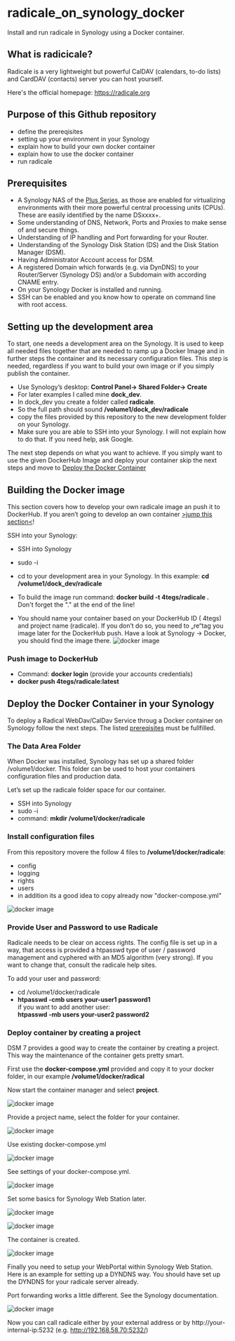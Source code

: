 # radicale_on_synology_docker
Install and run radicale in Synology using a Docker container.

## What is radicicale?
Radicale is a very lightweight but powerful CalDAV (calendars, to-do lists) and CardDAV (contacts) server you can host yourself.

Here's the official homepage: <a href="https://radicale.org/" title="radicale.org" target="_blank" rel="nofollow">https://radicale.org</a>

## Purpose of this Github repository
* define the prereqisites
* setting up your environment in your Synology
* explain how to build your own docker container
* explain how to use the docker container
* run radicale

## Prerequisites

* A Synology NAS of the <a href="https://www.synology.com/en-us/products?product_line=ds_plus" title="Synology Plus Series" target="_blank" rel="nofollow">Plus Series</a>, as those are enabled for virtualizing environments with their more powerful central processing units (CPUs). These are easily identified by the name DSxxxx+.
* Some understanding of DNS, Network, Ports and Proxies to make sense of and secure things.
* Understanding of IP handling and Port forwarding for your Router.
* Understanding of the Synology Disk Station (DS) and the Disk Station Manager (DSM).
* Having Administrator Account access for DSM.
* A registered Domain which forwards (e.g. via DynDNS) to your Router/Server (Synology DS) and/or a Subdomain with according CNAME entry.
* On your Synology Docker is installed and running.
* SSH can be enabled and you know how to operate on command line with root access.

## Setting up the development area

To start, one needs a development area on the Synology. It is used to keep all needed files together that are needed to ramp up a Docker Image and in further steps the container and its necessary configuration files. This step is needed, regardless if you want to build your own image or if you simply publish the container.

* Use Synology’s desktop: **Control Panel-> Shared Folder-> Create**<br/>
* For later examples I called mine **dock_dev**.<br/>
* In dock_dev you create a folder called **radicale**.<br/>
* So the full path should sound **/volume1/dock_dev/radicale**<br/>
* copy the files provided by this repository to the new development folder on your Synology.
* Make sure you are able to SSH into your Synology. I will not explain how to do that. If you need help, ask Google.

The next step depends on what you want to achieve. If you simply want to use the given DockerHub Image and deploy your container skip the next steps and move to [Deploy the Docker Container](#deploy-the-docker-container-in-your-synology)

## Building the Docker image

This section covers how to develop your own radicale image an push it to DockerHub. If you aren’t going to develop an own container [>jump this section<](#deploy-the-docker-container-in-your-synology)!


SSH into your Synology: 
* SSH into Synology
* sudo -i
* cd to your development area in your Synology. In this example: **cd /volume1/dock_dev/radicale**

* To build the image run command: **docker build -t 4tegs/radicale .** <br/>
Don't forget the "." at the end of the line!
* You should name your container based on your DockerHub ID ( 4tegs) and project name (radicale). If you don’t do so, you need to „re“tag you image later for the DockerHub push.
Have a look at Synology -> Docker, you should find the image there.
![docker image](images/01_radicale.jpg)

### Push image to DockerHub
* Command: **docker login** (provide your accounts credentials)
* **docker push 4tegs/radicale:latest**

## Deploy the Docker Container in your Synology
To deploy a Radical WebDav/CalDav Service throug a Docker container on Synology follow the next steps. The listed [prereqisites](#prerequisites) must be fullfilled.   

### The Data Area Folder
When Docker was installed, Synology has set up a shared folder /volume1/docker. This folder can be used to host your containers configuration files and production data.

Let’s set up the radicale folder space for our container.

* SSH into Synology
* sudo -i
* command: **mkdir /volume1/docker/radicale**

### Install configuration files
From this repository movere the follow 4 files to **/volume1/docker/radicale**:
* config
* logging
* rights
* users
* in addition its a good idea to copy already now "docker-compose.yml"

![docker image](images/add_docker_image_11.jpg)

### Provide User and Password to use Radicale
Radicale needs to be clear on access rights. The config file is set up in a way, that access is provided a htpasswd type of user / password management and cyphered with an MD5 algorithm (very strong). If you want to change that, consult the radicale help sites.

To add your user and password:

* cd /volume1/docker/radicale
* **htpasswd -cmb users your-user1 password1** <br/>
if you want to add another user:<br/>
**htpasswd -mb users your-user2 password2**

### Deploy container by creating a project
DSM 7 provides a good way to create the container by creating a project. This way the maintenance of the container gets pretty smart.<br/>

First use the **docker-compose.yml** provided and copy it to your docker folder, in our example **/volume1/docker/radical**

Now start the container manager and select **project**.

![docker image](images/02_radicale.jpg)

Provide a project name, select the folder for your container. 

![docker image](images/03_radicale.jpg)

Use existing docker-compose.yml

![docker image](images/04_radicale.jpg)

See settings of your docker-compose.yml. 

![docker image](images/05_radicale.jpg)

Set some basics for Synology Web Station later.

![docker image](images/06_radicale.jpg)


![docker image](images/07_radicale.jpg)

The container is created.

![docker image](images/08_radicale.jpg)


Finally you need to setup your WebPortal within Synology Web Station.<br/>
Here is an example for setting up a DYNDNS way. You should have set up the DYNDNS for your radicale server already. 

Port forwarding works a little different. See the Synology documentation.


![docker image](images/09_radicale.jpg)

Now you can call radicale either by your external address or by http://your-internal-ip:5232 (e.g. http://192.168.58.70:5232/)